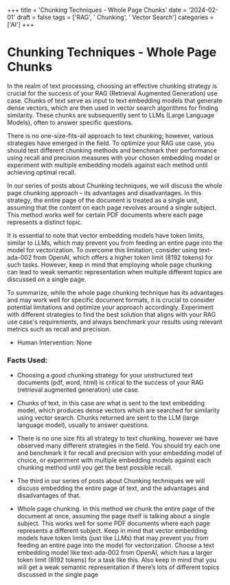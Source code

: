 
+++
title = 'Chunking Techniques - Whole Page Chunks'
date = '2024-02-01'
draft = false
tags = ['RAG', ' Chunking', ' Vector Search']
categories = ['AI']
+++

 # Chunking Techniques - Whole Page Chunks

In the realm of text processing, choosing an effective chunking strategy is crucial for the success of your RAG (Retrieval Augmented Generation) use case. Chunks of text serve as input to text embedding models that generate dense vectors, which are then used in vector search algorithms for finding similarity. These chunks are subsequently sent to LLMs (Large Language Models), often to answer specific questions.

There is no one-size-fits-all approach to text chunking; however, various strategies have emerged in the field. To optimize your RAG use case, you should test different chunking methods and benchmark their performance using recall and precision measures with your chosen embedding model or experiment with multiple embedding models against each method until achieving optimal recall.

In our series of posts about Chunking techniques, we will discuss the whole page chunking approach – its advantages and disadvantages. In this strategy, the entire page of the document is treated as a single unit, assuming that the content on each page revolves around a single subject. This method works well for certain PDF documents where each page represents a distinct topic.

It is essential to note that vector embedding models have token limits, similar to LLMs, which may prevent you from feeding an entire page into the model for vectorization. To overcome this limitation, consider using text-ada-002 from OpenAI, which offers a higher token limit (8192 tokens) for such tasks. However, keep in mind that employing whole page chunking can lead to weak semantic representation when multiple different topics are discussed on a single page.

To summarize, while the whole page chunking technique has its advantages and may work well for specific document formats, it is crucial to consider potential limitations and optimize your approach accordingly. Experiment with different strategies to find the best solution that aligns with your RAG use case's requirements, and always benchmark your results using relevant metrics such as recall and precision.
 * Human Intervention: None

### Facts Used:
* Choosing a good chunking strategy for your unstructured text documents (pdf, word, html) is critical to the success of your RAG (retrieval augmented generation) use case.
* Chunks of text, in this case are what is sent to the text embedding model, which produces dense vectors which are searched for similarity using vector search.  Chunks returned are sent to the LLM (large language model), usually to answer questions.
* There is no one size fits all strategy to text chunking, however we have observed many different strategies in the field.  You should try each one and benchmark it for recall and precision with your embedding model of choice, or experiment with multiple embedding models against each chunking method until you get the best possible recall.
* The third in our series of posts about Chunking techniques we will discuss embedding the entire page of text, and the advantages and disadvantages of that.
* Whole page chunking.  In this method we chunk the entire page of the document at once, assuming the page itself is talking about a single subject.  This works well for some PDF documents where each page represents a different subject.  Keep in mind that vector embedding models have token limits (just like LLMs) that may prevent you from feeding an entire page into the model for vectorization.  Choose a text embedding model like text-ada-002 from OpenAI, which has a larger token limit (8192 tokens) for a task like this.  Also keep in mind that you will get a weak semantic representation if there’s lots of different topics discussed in the single page
